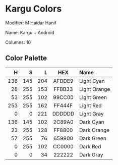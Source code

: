 Kargu Colors
============

Modifier: M Haidar Hanif

Name: Kargu + Android

Columns: 10

Color Palette
-------------

|  H  |  S  |  L  | HEX    | Name         |
| ---:| ---:| ---:|:------:|:------------ |
| 136 | 145 | 204 | AFDDE9 | Light Cyan   |
|  28 | 255 | 153 | FFBB33 | Light Orange |
|  53 | 255 | 102 | 99CC00 | Light Green  |
| 253 | 255 | 162 | FF444F | Light Red    |
|   0 |   0 | 221 | DDDDDD | Light Gray   |
| 136 | 145 | 102 | 2C89A0 | Dark Cyan    |
|  23 | 255 | 128 | FF8800 | Dark Orange  |
|  57 | 255 |  76 | 659900 | Dark Green   |
|  0  | 255 | 102 | CC0000 | Dark Red     |
|  0  |  0  |  34 | 222222 | Dark Gray    |
